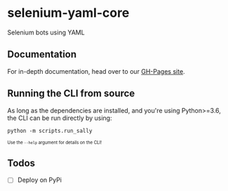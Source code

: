 # selenium-yaml-core
Selenium bots using YAML

## Documentation

For in-depth documentation, head over to our [GH-Pages site](https://wigeria.github.io/selenium-yaml-core/).

## Running the CLI from source

As long as the dependencies are installed, and you're using Python>=3.6, the CLI can be run directly by using:

```python -m scripts.run_sally```

<sub><sup>Use the `--help` argument for details on the CLI!</sup></sub>

## Todos

- [ ] Deploy on PyPi